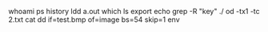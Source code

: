 whoami
ps
history
ldd a.out
which ls
export
echo
grep -R "key" ./
od -tx1 -tc 2.txt
cat
dd if=test.bmp of=image bs=54 skip=1
env
